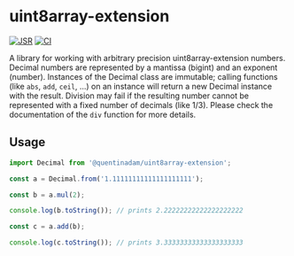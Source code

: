 # uint8array-extension

[![JSR](https://jsr.io/badges/@quentinadam/uint8array-extension)](https://jsr.io/@quentinadam/uint8array-extension)
[![CI](https://github.com/quentinadam/deno-uint8array-extension/actions/workflows/ci.yml/badge.svg)](https://github.com/quentinadam/deno-uint8array-extension/actions/workflows/ci.yml)

A library for working with arbitrary precision uint8array-extension numbers. Decimal numbers are represented by a
mantissa (bigint) and an exponent (number). Instances of the Decimal class are immutable; calling functions (like `abs`,
`add`, `ceil`, ...) on an instance will return a new Decimal instance with the result. Division may fail if the
resulting number cannot be represented with a fixed number of decimals (like 1/3). Please check the documentation of the
`div` function for more details.

## Usage

```ts
import Decimal from '@quentinadam/uint8array-extension';

const a = Decimal.from('1.11111111111111111111');

const b = a.mul(2);

console.log(b.toString()); // prints 2.22222222222222222222

const c = a.add(b);

console.log(c.toString()); // prints 3.33333333333333333333
```
